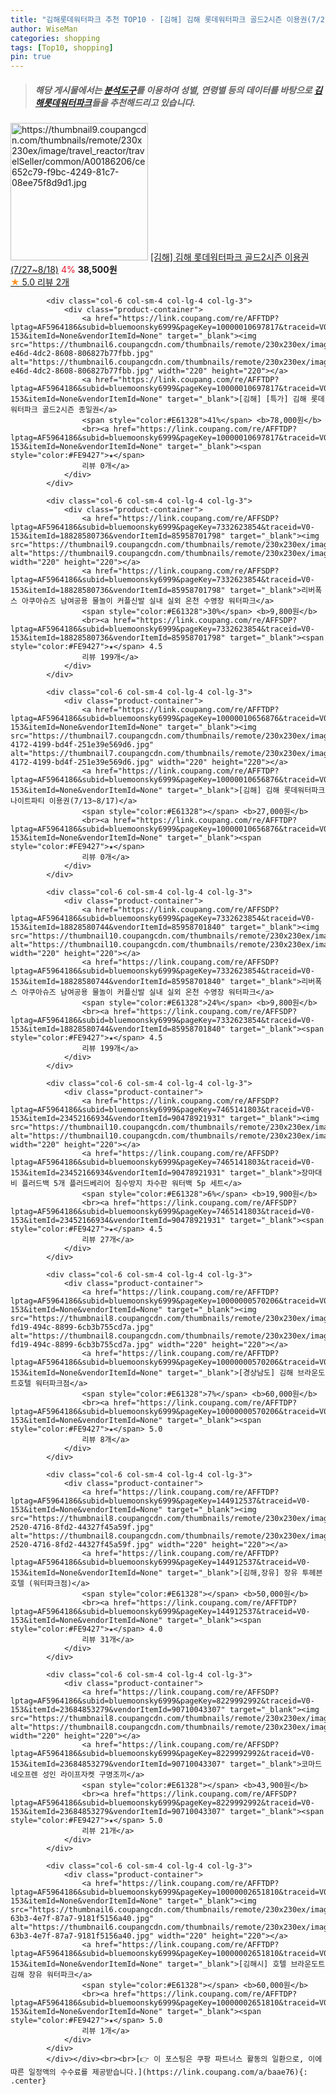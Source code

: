 ```yaml
---
title: "김해롯데워터파크 추천 TOP10 - [김해] 김해 롯데워터파크 골드2시즌 이용권(7/27~8/18)"
author: WiseMan
categories: shopping
tags: [Top10, shopping]
pin: true
---
```


> ##### 해당 게시물에서는 [**분석도구**](https://itemscout.io/)를 이용하여 **성별**, **연령별** 등의 데이터를 바탕으로 [**김해롯데워터파크**](https://link.coupang.com/a/baae76)들을 추천해드리고 있습니다.
<div class="container"><div class="row">
            <div class="col-6 col-sm-4 col-lg-4 col-lg-3">
                <div class="product-container">
                    <a href="https://link.coupang.com/re/AFFTDP?lptag=AF5964186&subid=bluemoonsky6999&pageKey=10000010667509&traceid=V0-153&itemId=None&vendorItemId=None" target="_blank"><img src="https://thumbnail9.coupangcdn.com/thumbnails/remote/230x230ex/image/travel_reactor/travelSeller/common/A00186206/ce652c79-f9bc-4249-81c7-08ee75f8d9d1.jpg" alt="https://thumbnail9.coupangcdn.com/thumbnails/remote/230x230ex/image/travel_reactor/travelSeller/common/A00186206/ce652c79-f9bc-4249-81c7-08ee75f8d9d1.jpg" width="220" height="220"></a>
                    <a href="https://link.coupang.com/re/AFFTDP?lptag=AF5964186&subid=bluemoonsky6999&pageKey=10000010667509&traceid=V0-153&itemId=None&vendorItemId=None" target="_blank">[김해] 김해 롯데워터파크 골드2시즌 이용권(7/27~8/18)</a>
                    <span style="color:#E61328">4%</span> <b>38,500원</b>
                    <br><a href="https://link.coupang.com/re/AFFTDP?lptag=AF5964186&subid=bluemoonsky6999&pageKey=10000010667509&traceid=V0-153&itemId=None&vendorItemId=None" target="_blank"><span style="color:#FE9427">★</span> 5.0
                    리뷰 2개</a>
                </div>
            </div>
            
            <div class="col-6 col-sm-4 col-lg-4 col-lg-3">
                <div class="product-container">
                    <a href="https://link.coupang.com/re/AFFTDP?lptag=AF5964186&subid=bluemoonsky6999&pageKey=10000010697817&traceid=V0-153&itemId=None&vendorItemId=None" target="_blank"><img src="https://thumbnail6.coupangcdn.com/thumbnails/remote/230x230ex/image/travel_reactor/travelSeller/common/A00186206/92e4929a-e46d-4dc2-8608-806827b77fbb.jpg" alt="https://thumbnail6.coupangcdn.com/thumbnails/remote/230x230ex/image/travel_reactor/travelSeller/common/A00186206/92e4929a-e46d-4dc2-8608-806827b77fbb.jpg" width="220" height="220"></a>
                    <a href="https://link.coupang.com/re/AFFTDP?lptag=AF5964186&subid=bluemoonsky6999&pageKey=10000010697817&traceid=V0-153&itemId=None&vendorItemId=None" target="_blank">[김해] [특가] 김해 롯데워터파크 골드2시즌 종일권</a>
                    <span style="color:#E61328">41%</span> <b>78,000원</b>
                    <br><a href="https://link.coupang.com/re/AFFTDP?lptag=AF5964186&subid=bluemoonsky6999&pageKey=10000010697817&traceid=V0-153&itemId=None&vendorItemId=None" target="_blank"><span style="color:#FE9427">★</span> 
                    리뷰 0개</a>
                </div>
            </div>
            
            <div class="col-6 col-sm-4 col-lg-4 col-lg-3">
                <div class="product-container">
                    <a href="https://link.coupang.com/re/AFFSDP?lptag=AF5964186&subid=bluemoonsky6999&pageKey=7332623854&traceid=V0-153&itemId=18828580736&vendorItemId=85958701798" target="_blank"><img src="https://thumbnail9.coupangcdn.com/thumbnails/remote/230x230ex/image/vendor_inventory/1a33/ab5b680ace4fa7e48dea8f19fe58c874532375c5521582a5a7c87ba1be8c.png" alt="https://thumbnail9.coupangcdn.com/thumbnails/remote/230x230ex/image/vendor_inventory/1a33/ab5b680ace4fa7e48dea8f19fe58c874532375c5521582a5a7c87ba1be8c.png" width="220" height="220"></a>
                    <a href="https://link.coupang.com/re/AFFSDP?lptag=AF5964186&subid=bluemoonsky6999&pageKey=7332623854&traceid=V0-153&itemId=18828580736&vendorItemId=85958701798" target="_blank">리버폭스 아쿠아슈즈 남여공용 물놀이 커플신발 실내 실외 온천 수영장 워터파크</a>
                    <span style="color:#E61328">30%</span> <b>9,800원</b>
                    <br><a href="https://link.coupang.com/re/AFFSDP?lptag=AF5964186&subid=bluemoonsky6999&pageKey=7332623854&traceid=V0-153&itemId=18828580736&vendorItemId=85958701798" target="_blank"><span style="color:#FE9427">★</span> 4.5
                    리뷰 199개</a>
                </div>
            </div>
            
            <div class="col-6 col-sm-4 col-lg-4 col-lg-3">
                <div class="product-container">
                    <a href="https://link.coupang.com/re/AFFTDP?lptag=AF5964186&subid=bluemoonsky6999&pageKey=10000010656876&traceid=V0-153&itemId=None&vendorItemId=None" target="_blank"><img src="https://thumbnail7.coupangcdn.com/thumbnails/remote/230x230ex/image/travel_reactor/travelSeller/common/A00186206/d44aea57-4172-4199-bd4f-251e39e569d6.jpg" alt="https://thumbnail7.coupangcdn.com/thumbnails/remote/230x230ex/image/travel_reactor/travelSeller/common/A00186206/d44aea57-4172-4199-bd4f-251e39e569d6.jpg" width="220" height="220"></a>
                    <a href="https://link.coupang.com/re/AFFTDP?lptag=AF5964186&subid=bluemoonsky6999&pageKey=10000010656876&traceid=V0-153&itemId=None&vendorItemId=None" target="_blank">[김해] 김해 롯데워터파크 나이트파티 이용권(7/13~8/17)</a>
                    <span style="color:#E61328"></span> <b>27,000원</b>
                    <br><a href="https://link.coupang.com/re/AFFTDP?lptag=AF5964186&subid=bluemoonsky6999&pageKey=10000010656876&traceid=V0-153&itemId=None&vendorItemId=None" target="_blank"><span style="color:#FE9427">★</span> 
                    리뷰 0개</a>
                </div>
            </div>
            
            <div class="col-6 col-sm-4 col-lg-4 col-lg-3">
                <div class="product-container">
                    <a href="https://link.coupang.com/re/AFFSDP?lptag=AF5964186&subid=bluemoonsky6999&pageKey=7332623854&traceid=V0-153&itemId=18828580744&vendorItemId=85958701840" target="_blank"><img src="https://thumbnail10.coupangcdn.com/thumbnails/remote/230x230ex/image/vendor_inventory/9c9e/9f535f1544f58e8323642d7f834c968e690faadb1307204d3d32e53b1934.png" alt="https://thumbnail10.coupangcdn.com/thumbnails/remote/230x230ex/image/vendor_inventory/9c9e/9f535f1544f58e8323642d7f834c968e690faadb1307204d3d32e53b1934.png" width="220" height="220"></a>
                    <a href="https://link.coupang.com/re/AFFSDP?lptag=AF5964186&subid=bluemoonsky6999&pageKey=7332623854&traceid=V0-153&itemId=18828580744&vendorItemId=85958701840" target="_blank">리버폭스 아쿠아슈즈 남여공용 물놀이 커플신발 실내 실외 온천 수영장 워터파크</a>
                    <span style="color:#E61328">24%</span> <b>9,800원</b>
                    <br><a href="https://link.coupang.com/re/AFFSDP?lptag=AF5964186&subid=bluemoonsky6999&pageKey=7332623854&traceid=V0-153&itemId=18828580744&vendorItemId=85958701840" target="_blank"><span style="color:#FE9427">★</span> 4.5
                    리뷰 199개</a>
                </div>
            </div>
            
            <div class="col-6 col-sm-4 col-lg-4 col-lg-3">
                <div class="product-container">
                    <a href="https://link.coupang.com/re/AFFSDP?lptag=AF5964186&subid=bluemoonsky6999&pageKey=7465141803&traceid=V0-153&itemId=23452166934&vendorItemId=90478921931" target="_blank"><img src="https://thumbnail10.coupangcdn.com/thumbnails/remote/230x230ex/image/vendor_inventory/78ee/693bb50568f1ba729c033059e7673acbfb7eb5b946c4b9b7d29d12454d7b.jpg" alt="https://thumbnail10.coupangcdn.com/thumbnails/remote/230x230ex/image/vendor_inventory/78ee/693bb50568f1ba729c033059e7673acbfb7eb5b946c4b9b7d29d12454d7b.jpg" width="220" height="220"></a>
                    <a href="https://link.coupang.com/re/AFFSDP?lptag=AF5964186&subid=bluemoonsky6999&pageKey=7465141803&traceid=V0-153&itemId=23452166934&vendorItemId=90478921931" target="_blank">장마대비 플러드백 5개 플러드베리어 침수방지 차수판 워터백 5p 세트</a>
                    <span style="color:#E61328">6%</span> <b>19,900원</b>
                    <br><a href="https://link.coupang.com/re/AFFSDP?lptag=AF5964186&subid=bluemoonsky6999&pageKey=7465141803&traceid=V0-153&itemId=23452166934&vendorItemId=90478921931" target="_blank"><span style="color:#FE9427">★</span> 4.5
                    리뷰 27개</a>
                </div>
            </div>
            
            <div class="col-6 col-sm-4 col-lg-4 col-lg-3">
                <div class="product-container">
                    <a href="https://link.coupang.com/re/AFFTDP?lptag=AF5964186&subid=bluemoonsky6999&pageKey=10000000570206&traceid=V0-153&itemId=None&vendorItemId=None" target="_blank"><img src="https://thumbnail8.coupangcdn.com/thumbnails/remote/230x230ex/image/travel_reactor/travelConnect/hotel/A00160447/2e481923-fd19-494c-8899-6cb3b755cd7a.jpg" alt="https://thumbnail8.coupangcdn.com/thumbnails/remote/230x230ex/image/travel_reactor/travelConnect/hotel/A00160447/2e481923-fd19-494c-8899-6cb3b755cd7a.jpg" width="220" height="220"></a>
                    <a href="https://link.coupang.com/re/AFFTDP?lptag=AF5964186&subid=bluemoonsky6999&pageKey=10000000570206&traceid=V0-153&itemId=None&vendorItemId=None" target="_blank">[경상남도] 김해 브라운도트호텔 워터파크점</a>
                    <span style="color:#E61328">7%</span> <b>60,000원</b>
                    <br><a href="https://link.coupang.com/re/AFFTDP?lptag=AF5964186&subid=bluemoonsky6999&pageKey=10000000570206&traceid=V0-153&itemId=None&vendorItemId=None" target="_blank"><span style="color:#FE9427">★</span> 5.0
                    리뷰 8개</a>
                </div>
            </div>
            
            <div class="col-6 col-sm-4 col-lg-4 col-lg-3">
                <div class="product-container">
                    <a href="https://link.coupang.com/re/AFFTDP?lptag=AF5964186&subid=bluemoonsky6999&pageKey=144912537&traceid=V0-153&itemId=None&vendorItemId=None" target="_blank"><img src="https://thumbnail8.coupangcdn.com/thumbnails/remote/230x230ex/image/travel_reactor/travelSeller/motel/A00155894/afccfa46-2520-4716-8fd2-44327f45a59f.jpg" alt="https://thumbnail8.coupangcdn.com/thumbnails/remote/230x230ex/image/travel_reactor/travelSeller/motel/A00155894/afccfa46-2520-4716-8fd2-44327f45a59f.jpg" width="220" height="220"></a>
                    <a href="https://link.coupang.com/re/AFFTDP?lptag=AF5964186&subid=bluemoonsky6999&pageKey=144912537&traceid=V0-153&itemId=None&vendorItemId=None" target="_blank">[김해,장유] 장유 투헤븐호텔 (워터파크점)</a>
                    <span style="color:#E61328"></span> <b>50,000원</b>
                    <br><a href="https://link.coupang.com/re/AFFTDP?lptag=AF5964186&subid=bluemoonsky6999&pageKey=144912537&traceid=V0-153&itemId=None&vendorItemId=None" target="_blank"><span style="color:#FE9427">★</span> 4.0
                    리뷰 31개</a>
                </div>
            </div>
            
            <div class="col-6 col-sm-4 col-lg-4 col-lg-3">
                <div class="product-container">
                    <a href="https://link.coupang.com/re/AFFSDP?lptag=AF5964186&subid=bluemoonsky6999&pageKey=8229992992&traceid=V0-153&itemId=23684853279&vendorItemId=90710043307" target="_blank"><img src="https://thumbnail8.coupangcdn.com/thumbnails/remote/230x230ex/image/vendor_inventory/45b7/0727227dbf99667f89f8d817e81e5dba401ecd9ea596c0f499fa4f89fcb5.jpg" alt="https://thumbnail8.coupangcdn.com/thumbnails/remote/230x230ex/image/vendor_inventory/45b7/0727227dbf99667f89f8d817e81e5dba401ecd9ea596c0f499fa4f89fcb5.jpg" width="220" height="220"></a>
                    <a href="https://link.coupang.com/re/AFFSDP?lptag=AF5964186&subid=bluemoonsky6999&pageKey=8229992992&traceid=V0-153&itemId=23684853279&vendorItemId=90710043307" target="_blank">코마드 네오프렌 성인 라이프자켓 구명조끼</a>
                    <span style="color:#E61328"></span> <b>43,900원</b>
                    <br><a href="https://link.coupang.com/re/AFFSDP?lptag=AF5964186&subid=bluemoonsky6999&pageKey=8229992992&traceid=V0-153&itemId=23684853279&vendorItemId=90710043307" target="_blank"><span style="color:#FE9427">★</span> 5.0
                    리뷰 21개</a>
                </div>
            </div>
            
            <div class="col-6 col-sm-4 col-lg-4 col-lg-3">
                <div class="product-container">
                    <a href="https://link.coupang.com/re/AFFTDP?lptag=AF5964186&subid=bluemoonsky6999&pageKey=10000002651810&traceid=V0-153&itemId=None&vendorItemId=None" target="_blank"><img src="https://thumbnail6.coupangcdn.com/thumbnails/remote/230x230ex/image/travel_reactor/travelConnect/hotel/A00935655/5857cd72-63b3-4e7f-87a7-9181f5156a40.jpg" alt="https://thumbnail6.coupangcdn.com/thumbnails/remote/230x230ex/image/travel_reactor/travelConnect/hotel/A00935655/5857cd72-63b3-4e7f-87a7-9181f5156a40.jpg" width="220" height="220"></a>
                    <a href="https://link.coupang.com/re/AFFTDP?lptag=AF5964186&subid=bluemoonsky6999&pageKey=10000002651810&traceid=V0-153&itemId=None&vendorItemId=None" target="_blank">[김해시] 호텔 브라운도트 김해 장유 워터파크</a>
                    <span style="color:#E61328"></span> <b>60,000원</b>
                    <br><a href="https://link.coupang.com/re/AFFTDP?lptag=AF5964186&subid=bluemoonsky6999&pageKey=10000002651810&traceid=V0-153&itemId=None&vendorItemId=None" target="_blank"><span style="color:#FE9427">★</span> 5.0
                    리뷰 1개</a>
                </div>
            </div>
            </div></div><br><br>[👉 이 포스팅은 쿠팡 파트너스 활동의 일환으로, 이에 따른 일정액의 수수료를 제공받습니다.](https://link.coupang.com/a/baae76){: .center}